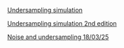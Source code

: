 

[Undersampling simulation](under_sampling.md)


[Undersampling simulation 2nd edition](under_sampling_2.md)

[Noise and undersampling 18/03/25](Noise_Undersampling.md)

